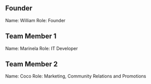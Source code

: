 ## Founder

Name: William
Role: Founder

## Team Member 1

Name: Marinela
Role: IT Developer

## Team Member 2

Name: Coco
Role: Marketing, Community Relations and Promotions
